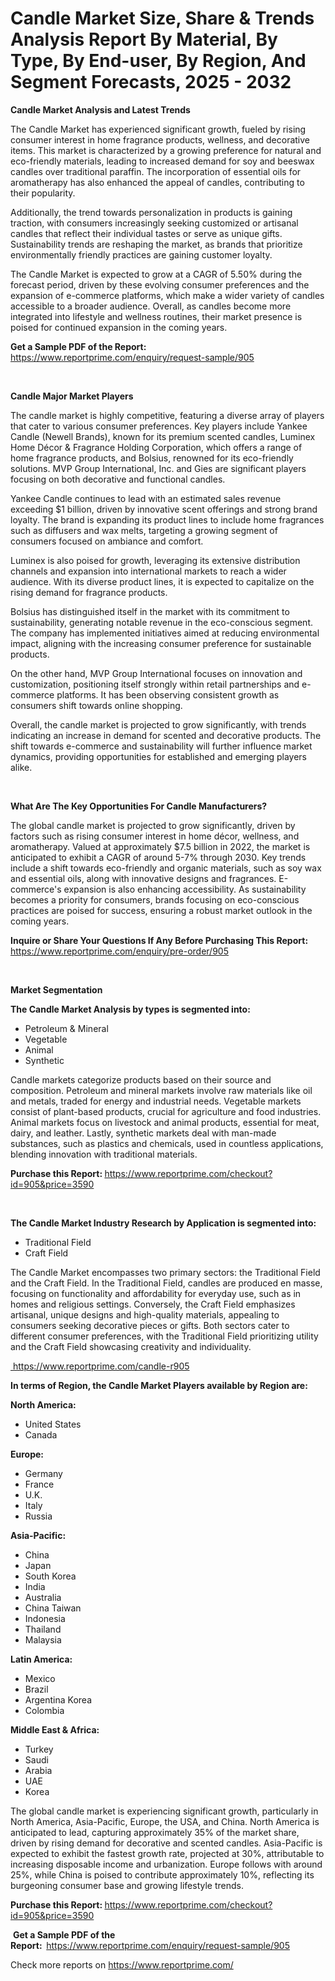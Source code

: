 <p><h1>Candle Market Size, Share & Trends Analysis Report By Material, By Type, By End-user, By Region, And Segment Forecasts, 2025 - 2032</h1></p><p><strong>Candle Market Analysis and Latest Trends</strong></p>
<p><p>The Candle Market has experienced significant growth, fueled by rising consumer interest in home fragrance products, wellness, and decorative items. This market is characterized by a growing preference for natural and eco-friendly materials, leading to increased demand for soy and beeswax candles over traditional paraffin. The incorporation of essential oils for aromatherapy has also enhanced the appeal of candles, contributing to their popularity.</p><p>Additionally, the trend towards personalization in products is gaining traction, with consumers increasingly seeking customized or artisanal candles that reflect their individual tastes or serve as unique gifts. Sustainability trends are reshaping the market, as brands that prioritize environmentally friendly practices are gaining customer loyalty.</p><p>The Candle Market is expected to grow at a CAGR of 5.50% during the forecast period, driven by these evolving consumer preferences and the expansion of e-commerce platforms, which make a wider variety of candles accessible to a broader audience. Overall, as candles become more integrated into lifestyle and wellness routines, their market presence is poised for continued expansion in the coming years.</p></p>
<p><strong>Get a Sample PDF of the Report:&nbsp;</strong> <a href="https://www.reportprime.com/enquiry/request-sample/905?utm_campaign=2102&utm_medium=2&utm_source=Github&utm_content=ia&utm_term=18032025&utm_id=candle">https://www.reportprime.com/enquiry/request-sample/905</a></p>
<p>&nbsp;</p>
<p><strong>Candle Major Market Players</strong></p>
<p><p>The candle market is highly competitive, featuring a diverse array of players that cater to various consumer preferences. Key players include Yankee Candle (Newell Brands), known for its premium scented candles, Luminex Home Décor & Fragrance Holding Corporation, which offers a range of home fragrance products, and Bolsius, renowned for its eco-friendly solutions. MVP Group International, Inc. and Gies are significant players focusing on both decorative and functional candles.</p><p>Yankee Candle continues to lead with an estimated sales revenue exceeding $1 billion, driven by innovative scent offerings and strong brand loyalty. The brand is expanding its product lines to include home fragrances such as diffusers and wax melts, targeting a growing segment of consumers focused on ambiance and comfort. </p><p>Luminex is also poised for growth, leveraging its extensive distribution channels and expansion into international markets to reach a wider audience. With its diverse product lines, it is expected to capitalize on the rising demand for fragrance products. </p><p>Bolsius has distinguished itself in the market with its commitment to sustainability, generating notable revenue in the eco-conscious segment. The company has implemented initiatives aimed at reducing environmental impact, aligning with the increasing consumer preference for sustainable products.</p><p>On the other hand, MVP Group International focuses on innovation and customization, positioning itself strongly within retail partnerships and e-commerce platforms. It has been observing consistent growth as consumers shift towards online shopping.</p><p>Overall, the candle market is projected to grow significantly, with trends indicating an increase in demand for scented and decorative products. The shift towards e-commerce and sustainability will further influence market dynamics, providing opportunities for established and emerging players alike.</p></p>
<p>&nbsp;</p>
<p><strong>What Are The Key Opportunities For Candle Manufacturers?</strong></p>
<p><p>The global candle market is projected to grow significantly, driven by factors such as rising consumer interest in home décor, wellness, and aromatherapy. Valued at approximately $7.5 billion in 2022, the market is anticipated to exhibit a CAGR of around 5-7% through 2030. Key trends include a shift towards eco-friendly and organic materials, such as soy wax and essential oils, along with innovative designs and fragrances. E-commerce's expansion is also enhancing accessibility. As sustainability becomes a priority for consumers, brands focusing on eco-conscious practices are poised for success, ensuring a robust market outlook in the coming years.</p></p>
<p><strong>Inquire or Share Your Questions If Any Before Purchasing This Report:</strong> <a href="https://www.reportprime.com/enquiry/pre-order/905?utm_campaign=2102&utm_medium=2&utm_source=Github&utm_content=ia&utm_term=18032025&utm_id=candle">https://www.reportprime.com/enquiry/pre-order/905</a></p>
<p>&nbsp;</p>
<p><strong>Market Segmentation</strong></p>
<p><strong>The Candle Market Analysis by types is segmented into:</strong></p>
<p><ul><li>Petroleum & Mineral</li><li>Vegetable</li><li>Animal</li><li>Synthetic</li></ul></p>
<p><p>Candle markets categorize products based on their source and composition. Petroleum and mineral markets involve raw materials like oil and metals, traded for energy and industrial needs. Vegetable markets consist of plant-based products, crucial for agriculture and food industries. Animal markets focus on livestock and animal products, essential for meat, dairy, and leather. Lastly, synthetic markets deal with man-made substances, such as plastics and chemicals, used in countless applications, blending innovation with traditional materials.</p></p>
<p><strong>Purchase this Report:&nbsp;</strong><a href="https://www.reportprime.com/checkout?id=905&price=3590&utm_campaign=2102&utm_medium=2&utm_source=Github&utm_content=ia&utm_term=18032025&utm_id=candle">https://www.reportprime.com/checkout?id=905&price=3590</a></p>
<p>&nbsp;</p>
<p><strong>The Candle Market Industry Research by Application is segmented into:</strong></p>
<p><ul><li>Traditional Field</li><li>Craft Field</li></ul></p>
<p><p>The Candle Market encompasses two primary sectors: the Traditional Field and the Craft Field. In the Traditional Field, candles are produced en masse, focusing on functionality and affordability for everyday use, such as in homes and religious settings. Conversely, the Craft Field emphasizes artisanal, unique designs and high-quality materials, appealing to consumers seeking decorative pieces or gifts. Both sectors cater to different consumer preferences, with the Traditional Field prioritizing utility and the Craft Field showcasing creativity and individuality.</p></p>
<p><a href="https://www.reportprime.com/candle-r905?utm_campaign=2102&utm_medium=2&utm_source=Github&utm_content=ia&utm_term=18032025&utm_id=candle">&nbsp;https://www.reportprime.com/candle-r905</a></p>
<p><strong>In terms of Region, the Candle Market Players available by Region are:</strong></p>
<p>
    <p> <strong> North America: </strong>
        <ul>
            <li>United States</li>
            <li>Canada</li>
        </ul>
        </p> 
    <p> <strong> Europe: </strong>
        <ul>
            <li>Germany</li>
            <li>France</li>
            <li>U.K.</li>
            <li>Italy</li>
            <li>Russia</li>
        </ul>
        </p> 
    <p> <strong> Asia-Pacific: </strong>
        <ul>
            <li>China</li>
            <li>Japan</li>
            <li>South Korea</li>
            <li>India</li>
            <li>Australia</li>
            <li>China Taiwan</li>
            <li>Indonesia</li>
            <li>Thailand</li>
            <li>Malaysia</li>
        </ul>
        </p> 
    <p> <strong> Latin America: </strong>
        <ul>
            <li>Mexico</li>
            <li>Brazil</li>
            <li>Argentina Korea</li>
            <li>Colombia</li>
        </ul>
        </p> 
    <p> <strong> Middle East & Africa: </strong>
        <ul>
            <li>Turkey</li>
            <li>Saudi</li>
            <li>Arabia</li>
            <li>UAE</li>
            <li>Korea</li>
        </ul>
    </p>
    </p>
<p><p>The global candle market is experiencing significant growth, particularly in North America, Asia-Pacific, Europe, the USA, and China. North America is anticipated to lead, capturing approximately 35% of the market share, driven by rising demand for decorative and scented candles. Asia-Pacific is expected to exhibit the fastest growth rate, projected at 30%, attributable to increasing disposable income and urbanization. Europe follows with around 25%, while China is poised to contribute approximately 10%, reflecting its burgeoning consumer base and growing lifestyle trends.</p></p>
<p><strong>Purchase this Report: </strong><a href="https://www.reportprime.com/checkout?id=905&price=3590&utm_campaign=2102&utm_medium=2&utm_source=Github&utm_content=ia&utm_term=18032025&utm_id=candle">https://www.reportprime.com/checkout?id=905&price=3590</a></p>
<p>&nbsp;<strong>Get a Sample PDF of the Report:&nbsp;&nbsp;</strong><a href="https://www.reportprime.com/enquiry/request-sample/905?utm_campaign=2102&utm_medium=2&utm_source=Github&utm_content=ia&utm_term=18032025&utm_id=candle">https://www.reportprime.com/enquiry/request-sample/905</a></p>
<p><strong></strong></p>
<p>Check more reports on <a href="https://www.reportprime.com/?utm_campaign=2102&utm_medium=2&utm_source=Github&utm_content=ia&utm_term=18032025&utm_id=candle">https://www.reportprime.com/</a></p>